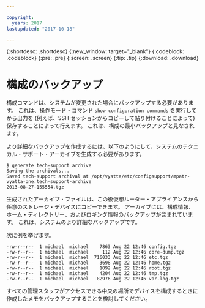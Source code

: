 ```yaml
---

copyright:
  years: 2017
lastupdated: "2017-10-18"

---
```


{:shortdesc: .shortdesc}
{:new_window: target="_blank"}
{:codeblock: .codeblock}
{:pre: .pre}
{:screen: .screen}
{:tip: .tip}
{:download: .download}

# 構成のバックアップ
構成コマンドは、システムが変更された場合にバックアップする必要があります。 これは、操作モード・コマンド `show configuration commands` を実行してから出力を (例えば、SSH セッションからコピーして貼り付けることによって) 保存することによって行えます。 これは、構成の最小バックアップと見なされます。

より詳細なバックアップを作成するには、以下のようにして、システムのテクニカル・サポート・アーカイブを生成する必要があります。 

```
$ generate tech-support archive
Saving the archivals...
Saved tech-support archival at /opt/vyatta/etc/configsupport/mpatr-vyatta-one.tech-support-archive
2013-08-27-155554.tgz
```

生成されたアーカイブ・ファイルは、この後仮想ルーター・アプライアンスから任意のストレージ・デバイスにコピーできます。 アーカイブには、構成情報、ホーム・ディレクトリー、およびロギング情報のバックアップが含まれています。 これは、システムのより詳細なバックアップです。 

次に例を挙げます。

```
-rw-r--r--  1 michael  michael    7863 Aug 22 12:46 config.tgz
-rw-r--r--  1 michael  michael     112 Aug 22 12:46 core-dump.tgz
-rw-r--r--  1 michael  michael  716033 Aug 22 12:46 etc.tgz
-rw-r--r--  1 michael  michael    3698 Aug 22 12:46 home.tgz
-rw-r--r--  1 michael  michael    1092 Aug 22 12:46 root.tgz
-rw-r--r--  1 michael  michael    4204 Aug 22 12:46 tmp.tgz
-rw-r--r--  1 michael  michael   82976 Aug 22 12:46 var-log.tgz
```

すべての管理スタッフがアクセスできる中央の場所でデバイスを構成するときに作成したメモをバックアップすることを検討してください。
